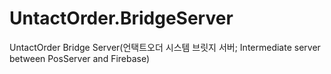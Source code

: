 # UntactOrder.BridgeServer
UntactOrder Bridge Server(언택트오더 시스템 브릿지 서버; Intermediate server between PosServer and Firebase)
